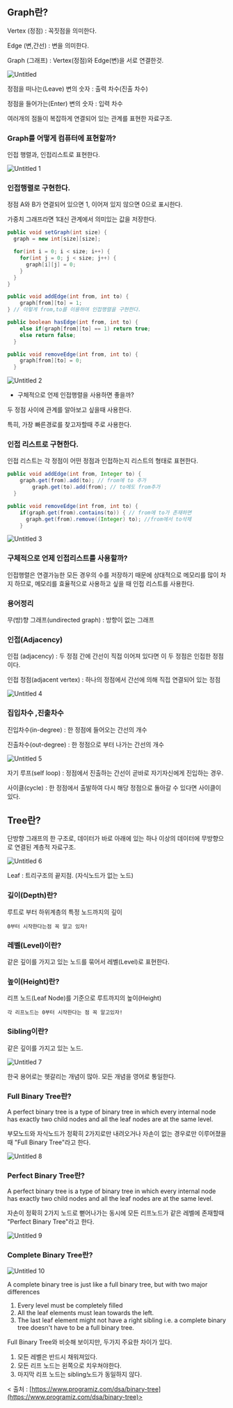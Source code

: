 ## Graph란?

Vertex (정점) : 꼭짓점을 의미한다.

Edge (변,간선) : 변을 의미한다.

Graph (그래프) : Vertex(정점)와 Edge(변)을 서로 연결한것.

![Untitled](https://user-images.githubusercontent.com/70310271/170875779-932d9b4e-76d8-4523-9e17-5bc2c532212a.png)

정점을 떠나는(Leave) 변의 숫자 : 출력 차수(진출 차수)

정점을 들어가는(Enter) 변의 숫자 : 입력 차수

여러개의 점들이 복잡하게 연결되어 있는 관계를 표현한 자료구조.

### Graph를 어떻게 컴퓨터에 표현할까?

인접 행렬과, 인접리스트로 표현한다.

![Untitled 1](https://user-images.githubusercontent.com/70310271/170875784-13d35be5-8c51-4dda-837a-65adfe3a9ac2.png)

### 인접행렬로 구현한다.

정점 A와 B가 연결되어 있으면 1, 이어져 있지 않으면 0으로 표시한다.

가중치 그래프라면 1대신 관계에서 의미있는 값을 저장한다.

```java
public void setGraph(int size) {
  graph = new int[size][size];

  for(int i = 0; i < size; i++) {
    for(int j = 0; j < size; j++) {
      graph[i][j] = 0;
    }
  }
}

public void addEdge(int from, int to) {
    graph[from][to] = 1;
} // 이렇게 from,to를 이용하여 인접행렬을 구현한다.

public boolean hasEdge(int from, int to) {
    else if(graph[from][to] == 1) return true;
    else return false;
  }

public void removeEdge(int from, int to) {
    graph[from][to] = 0;
  }
```

![Untitled 2](https://user-images.githubusercontent.com/70310271/170875792-7b8e8526-9a3e-4bb5-8124-866ab27aacfe.png)


- 구체적으로 언제 인접행렬을 사용하면 좋을까?

두 정점 사이에 관계를 알아보고 싶을때 사용한다.

특히, 가장 빠른경로를 찾고자할때 주로 사용한다.

### 인접 리스트로 구현한다.

인접 리스트는 각 정점이 어떤 정점과 인접하는지 리스트의 형태로 표현한다.

```java
public void addEdge(int from, Integer to) {
    graph.get(from).add(to); // from에 to 추가
		graph.get(to).add(from); // to에도 from추가
  }

public void removeEdge(int from, int to) {
    if(graph.get(from).contains(to)) { // from에 to가 존재하면
      graph.get(from).remove((Integer) to); //from에서 to삭제
    }
```

![Untitled 3](https://user-images.githubusercontent.com/70310271/170875795-827e9429-e29a-4970-86b6-0888cf9576b6.png)

### 구체적으로 언제 인접리스트를 사용할까?

인접행렬은 연결가능한 모든 경우의 수를 저장하기 때문에 상대적으로 메모리를 많이 차지 하므로, 메모리를 효율적으로 사용하고 싶을 때 인접 리스트를 사용한다.

### 용어정리

무(방)향 그래프(undirected graph) : 방향이 없는 그래프

### 인접(Adjacency)

인접 (adjacency) : 두 정점 간에 간선이 직접 이어져 있다면 이 두 정점은 인접한 정점이다.

인접 정점(adjacent vertex) : 하나의 정점에서 간선에 의해 직접 연결되어 있는 정점

![Untitled 4](https://user-images.githubusercontent.com/70310271/170875801-ba47d364-6440-4bfe-8f85-52f94283f2c9.png)

### 집입차수 ,진출차수

진입차수(in-degree) : 한 정점에 들어오는 간선의 개수

진출차수(out-degree) : 한 정점으로 부터 나가는 간선의 개수

![Untitled 5](https://user-images.githubusercontent.com/70310271/170875806-df2e900d-5094-4116-b422-d5543dffb7d0.png)

자기 루프(self loop) : 정점에서 진출하는 간선이 곧바로 자기자신에게 진입하는 경우.

사이클(cycle) : 한 정점에서 출발하여 다시 해당 정점으로 돌아갈 수 있다면 사이클이 있다.

## Tree란?

단방향 그래프의 한 구조로, 데이터가 바로 아래에 있는 하나 이상의 데이터에 무방향으로 연결된 계층적 자료구조.

![Untitled 6](https://user-images.githubusercontent.com/70310271/170875810-75051822-efbf-4368-b765-877d011f859b.png)

Leaf : 트리구조의 끝지점. (자식노드가 없는 노드)

### 깊이(Depth)란?

루트로 부터 하위계층의 특정 노드까지의 깊이

`0부터 시작한다는점 꼭 알고 있자!`

### 레벨(Level)이란?

같은 깊이를 가지고 있는 노드를 묶어서 레벨(Level)로 표현한다.

### 높이(Height)란?

리프 노드(Leaf Node)를 기준으로 루트까지의 높이(Height)

`각 리프노드는 0부터 시작한다는 점 꼭 알고있자!`

### Sibling이란?

같은 깊이를 가지고 있는 노드.

![Untitled 7](https://user-images.githubusercontent.com/70310271/170875820-e1a0752e-c8ab-4faa-aba3-bc3cfc82ef7a.png)


한국 용어로는 헷갈리는 개념이 많아. 모든 개념을 영어로 통일한다.

### Full Binary Tree란?

A perfect binary tree is a type of binary tree in which every internal node has exactly two child nodes and all the leaf nodes are at the same level.

부모노드와 자식노드가 정확히 2가지로만 내려오거나 자손이 없는 경우로만 이루어졌을때 "Full Binary Tree"라고 한다.

![Untitled 8](https://user-images.githubusercontent.com/70310271/170875824-ca851ed1-7c82-4477-96de-6d7faeaad7eb.png)

### **Perfect Binary Tree란?**

A perfect binary tree is a type of binary tree in which every internal node has exactly two child nodes and all the leaf nodes are at the same level.

자손이 정확히 2가지 노드로 뻗어나가는 동시에 모든 리프노드가 같은 레벨에 존재할때 "Perfect Binary Tree"라고 한다.

![Untitled 9](https://user-images.githubusercontent.com/70310271/170875830-96eef3e4-dfd5-47b5-9a11-017801c8c634.png)

### Complete Binary Tree란?

![Untitled 10](https://user-images.githubusercontent.com/70310271/170875840-30ff9951-3c8a-41a7-9ce2-5f45daf8a416.png)

A complete binary tree is just like a full binary tree, but with two major differences

1. Every level must be completely filled
2. All the leaf elements must lean towards the left.
3. The last leaf element might not have a right sibling i.e. a complete binary tree doesn't have to be a full binary tree.

Full Binary Tree와 비슷해 보이지만, 두가지 주요한 차이가 있다.

1. 모든 레벨은 반드시 채워져있다.
2. 모든 리프 노드는 왼쪽으로 치우쳐야한다.
3. 마지막 리프 노드는 sibling노드가 동일하지 않다.

< 출처 : [https://www.programiz.com/dsa/binary-tree](https://www.programiz.com/dsa/binary-tree)>
